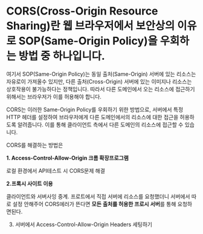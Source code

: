 # CORS(Cross-Origin Resource Sharing)란 웹 브라우저에서 보안상의 이유로 SOP(Same-Origin Policy)을 우회하는 방법 중 하나입니다.

여기서 SOP(Same-Origin Policy)는 동일 출처(Same-Origin) 서버에 있는 리소스는 자유로이 가져올수 있지만, 
다른 출처(Cross-Origin) 서버에 있는 이미지나 리소스는 상호작용이 불가능하다는 정책입니다. 
따라서 다른 도메인에서 오는 리소스에 접근하기 위해서는 브라우저가 이를 허용해야 합니다.

CORS는 이러한 Same-Origin Policy를 우회하기 위한 방법으로, 서버에서 특정 HTTP 헤더를 설정하여 브라우저에게 다른 도메인에서의 리소스에 대한 접근을 허용하도록 알려줍니다. 
이를 통해 클라이언트 측에서 다른 도메인의 리소스에 접근할 수 있습니다.

CORS를 해결하는 방법은

**1.  Access-Control-Allow-Origin 크롬 확장프로그램**

로컬 환경에서 API테스트 시 CORS문제 해결

**2.프록시 사이트 이용**

클라이언트와 서버사잉  중계. 프로트에서 직접 서버에 리소스를 요청했더니 서버에서 따로 설정 안해주어 CORS에러가 뜬다면 **모든 출처를 허용한 프로시 서버**를 통해 요청하면된다.

3. 서버에서 Access-Control-Allow-Origin Headers 세팅하기
